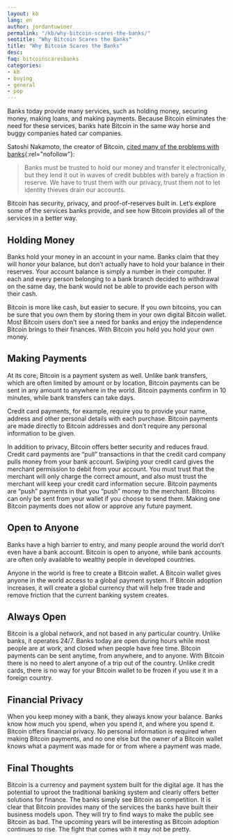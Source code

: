 ```yaml
---
layout: kb
lang: en
author: jordantuwiner
permalink: "/kb/why-bitcoin-scares-the-banks/"
seotitle: "Why Bitcoin Scares the Banks"
title: "Why Bitcoin Scares the Banks"
desc: 
faq: bitcoinscaresbanks
categories: 
- kb
- buying
- general
- pop
---
```

Banks today provide many services, such as holding money, securing money, making loans, and making payments. Because Bitcoin eliminates the need for these services, banks hate Bitcoin in the same way horse and buggy companies hated car companies.

Satoshi Nakamoto, the creator of Bitcoin, [cited many of the problems with banks](http://satoshi.nakamotoinstitute.org/posts/p2pfoundation/1/#selection-33.0-33.479){:rel="nofollow"}: 

> Banks must be trusted to hold our money and transfer it electronically, but they lend it out in waves of credit bubbles with barely a fraction in reserve. We have to trust them with our privacy, trust them not to let identity thieves drain our accounts.

Bitcoin has security, privacy, and proof-of-reserves built in. Let’s explore some of the services banks provide, and see how Bitcoin provides all of the services in a better way. 

## Holding Money
Banks hold your money in an account in your name. Banks claim that they will honor your balance, but don’t actually have to hold your balance in their reserves. Your account balance is simply a number in their computer. If each and every person belonging to a bank branch decided to withdrawal on the same day, the bank would not be able to provide each person with their cash.  

Bitcoin is more like cash, but easier to secure. If you own bitcoins, you can be sure that you own them by storing them in your own digital Bitcoin wallet. Most Bitcoin users don’t see a need for banks and enjoy the independence Bitcoin brings to their finances. With Bitcoin you hold you hold your own money. 

## Making Payments
At its core, Bitcoin is a payment system as well. Unlike bank transfers, which are often limited by amount or by location, Bitcoin payments can be sent in any amount to anywhere in the world. Bitcoin payments confirm in 10 minutes, while bank transfers can take days. 

Credit card payments, for example, require you to provide your name, address and other personal details with each purchase. Bitcoin payments are made directly to Bitcoin addresses and don’t require any personal information to be given. 

In addition to privacy, Bitcoin offers better security and reduces fraud. Credit card payments are “pull” transactions in that the credit card company pulls money from your bank account. Swiping your credit card gives the merchant permission to debit from your account. You must trust that the merchant will only charge the correct amount, and also must trust the merchant will keep your credit card information secure. Bitcoin payments are “push” payments in that you “push” money to the merchant. Bitcoins can only be sent from your wallet if you choose to send them. Making one Bitcoin payments does not allow or approve any future payment. 

## Open to Anyone
Banks have a high barrier to entry, and many people around the world don’t even have a bank account. Bitcoin is open to anyone, while bank accounts are often only available to wealthy people in developed countries.  

Anyone in the world is free to create a Bitcoin wallet. A Bitcoin wallet gives anyone in the world access to a global payment system. If Bitcoin adoption increases, it will create a global currency that will help free trade and remove friction that the current banking system creates. 

## Always Open
Bitcoin is a global network, and not based in any particular country. Unlike banks, it operates 24/7. Banks today are open during hours while most people are at work, and closed when people have free time. Bitcoin payments can be sent anytime, from anywhere, and to anyone. With Bitcoin there is no need to alert anyone of a trip out of the country. Unlike credit cards, there is no way for your Bitcoin wallet to be frozen if you use it in a foreign country. 

## Financial Privacy
When you keep money with a bank, they always know your balance. Banks know how much you spend, when you spend it, and where you spend it. Bitcoin offers financial privacy. No personal information is required when making Bitcoin payments, and no one else but the owner of a Bitcoin wallet knows what a payment was made for or from where a payment was made.  

## Final Thoughts
Bitcoin is a currency and payment system built for the digital age. It has the potential to uproot the traditional banking system and clearly offers better solutions for finance. The banks simply see Bitcoin as competition. It is clear that Bitcoin provides many of the services the banks have built their business models upon. They will try to find ways to make the public see Bitcoin as bad. The upcoming years will be interesting as Bitcoin adoption continues to rise. The fight that comes with it may not be pretty. 